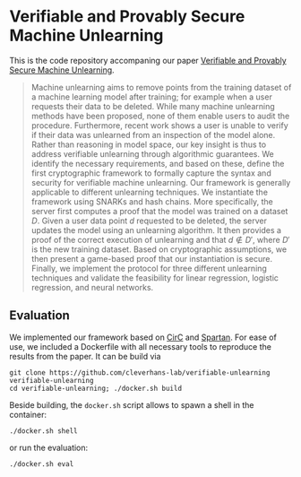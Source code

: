 # Verifiable and Provably Secure Machine Unlearning

This is the code repository accompaning our paper [Verifiable and Provably Secure Machine Unlearning](https://arxiv.org/abs/2210.09126).

> Machine unlearning aims to remove points from the training dataset of a machine learning model after training; for example when a user requests their data to be deleted. While many machine unlearning methods have been proposed, none of them enable users to audit the procedure. Furthermore, recent work shows a user is unable to verify if their data was unlearned from an inspection of the model alone. Rather than reasoning in model space, our key insight is thus to address verifiable unlearning through algorithmic guarantees. We identify the necessary requirements, and based on these, define the first cryptographic framework to formally capture the syntax and security for verifiable machine unlearning. Our framework is generally applicable to different unlearning techniques. We instantiate the framework using SNARKs and hash chains. More specifically, the server first computes a proof that the model was trained on a dataset $D$. Given a user data point $d$ requested to be deleted, the server updates the model using an unlearning algorithm. It then provides a proof of the correct execution of unlearning and that $d \notin D'$, where $D'$ is the new training dataset. Based on cryptographic assumptions, we then present a game-based proof that our instantiation is secure. Finally, we implement the protocol for three different unlearning techniques and validate the feasibility for linear regression, logistic regression, and neural networks.

## Evaluation

We implemented our framework based on [CirC](https://github.com/circify/circ/) and [Spartan](https://github.com/microsoft/Spartan). For ease of use, we included a Dockerfile with all necessary tools to reproduce the results from the paper. It can be build via

```
git clone https://github.com/cleverhans-lab/verifiable-unlearning verifiable-unlearning
cd verifiable-unlearning; ./docker.sh build
```

Beside building, the `docker.sh` script allows to spawn a shell in the container:

```
./docker.sh shell 
```

or run the evaluation:

```
./docker.sh eval 
```
